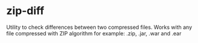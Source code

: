 # zip-diff
Utility to check differences between two compressed files. Works with any file compressed with ZIP algorithm for example: .zip, .jar, .war and .ear
